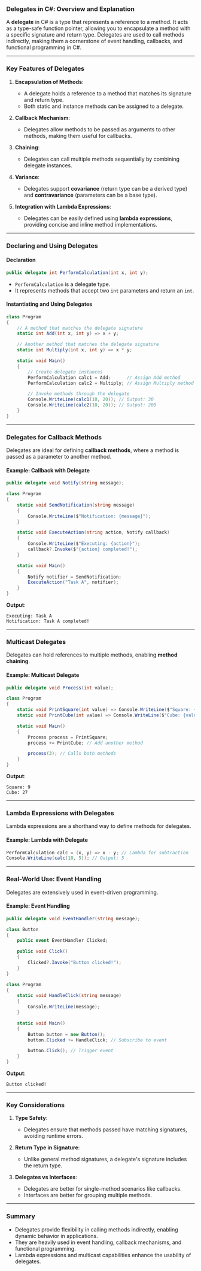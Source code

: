 ### **Delegates in C#: Overview and Explanation**

A **delegate** in C# is a type that represents a reference to a method. It acts as a type-safe function pointer, allowing you to encapsulate a method with a specific signature and return type. Delegates are used to call methods indirectly, making them a cornerstone of event handling, callbacks, and functional programming in C#.

---

### **Key Features of Delegates**

1. **Encapsulation of Methods**:
   - A delegate holds a reference to a method that matches its signature and return type.
   - Both static and instance methods can be assigned to a delegate.

2. **Callback Mechanism**:
   - Delegates allow methods to be passed as arguments to other methods, making them useful for callbacks.

3. **Chaining**:
   - Delegates can call multiple methods sequentially by combining delegate instances.

4. **Variance**:
   - Delegates support **covariance** (return type can be a derived type) and **contravariance** (parameters can be a base type).

5. **Integration with Lambda Expressions**:
   - Delegates can be easily defined using **lambda expressions**, providing concise and inline method implementations.

---

### **Declaring and Using Delegates**

#### **Declaration**

```csharp
public delegate int PerformCalculation(int x, int y);
```

- `PerformCalculation` is a delegate type.
- It represents methods that accept two `int` parameters and return an `int`.

#### **Instantiating and Using Delegates**

```csharp
class Program
{
    // A method that matches the delegate signature
    static int Add(int x, int y) => x + y;

    // Another method that matches the delegate signature
    static int Multiply(int x, int y) => x * y;

    static void Main()
    {
        // Create delegate instances
        PerformCalculation calc1 = Add;      // Assign Add method
        PerformCalculation calc2 = Multiply; // Assign Multiply method

        // Invoke methods through the delegate
        Console.WriteLine(calc1(10, 20)); // Output: 30
        Console.WriteLine(calc2(10, 20)); // Output: 200
    }
}
```

---

### **Delegates for Callback Methods**

Delegates are ideal for defining **callback methods**, where a method is passed as a parameter to another method.

#### **Example: Callback with Delegate**

```csharp
public delegate void Notify(string message);

class Program
{
    static void SendNotification(string message)
    {
        Console.WriteLine($"Notification: {message}");
    }

    static void ExecuteAction(string action, Notify callback)
    {
        Console.WriteLine($"Executing: {action}");
        callback?.Invoke($"{action} completed!");
    }

    static void Main()
    {
        Notify notifier = SendNotification;
        ExecuteAction("Task A", notifier);
    }
}
```

**Output**:
```
Executing: Task A
Notification: Task A completed!
```

---

### **Multicast Delegates**

Delegates can hold references to multiple methods, enabling **method chaining**.

#### **Example: Multicast Delegate**

```csharp
public delegate void Process(int value);

class Program
{
    static void PrintSquare(int value) => Console.WriteLine($"Square: {value * value}");
    static void PrintCube(int value) => Console.WriteLine($"Cube: {value * value * value}");

    static void Main()
    {
        Process process = PrintSquare;
        process += PrintCube; // Add another method

        process(3); // Calls both methods
    }
}
```

**Output**:
```
Square: 9
Cube: 27
```

---

### **Lambda Expressions with Delegates**

Lambda expressions are a shorthand way to define methods for delegates.

#### **Example: Lambda with Delegate**

```csharp
PerformCalculation calc = (x, y) => x - y; // Lambda for subtraction
Console.WriteLine(calc(10, 5)); // Output: 5
```

---

### **Real-World Use: Event Handling**

Delegates are extensively used in event-driven programming.

#### **Example: Event Handling**

```csharp
public delegate void EventHandler(string message);

class Button
{
    public event EventHandler Clicked;

    public void Click()
    {
        Clicked?.Invoke("Button clicked!");
    }
}

class Program
{
    static void HandleClick(string message)
    {
        Console.WriteLine(message);
    }

    static void Main()
    {
        Button button = new Button();
        button.Clicked += HandleClick; // Subscribe to event

        button.Click(); // Trigger event
    }
}
```

**Output**:
```
Button clicked!
```

---

### **Key Considerations**

1. **Type Safety**:
   - Delegates ensure that methods passed have matching signatures, avoiding runtime errors.

2. **Return Type in Signature**:
   - Unlike general method signatures, a delegate's signature includes the return type.

3. **Delegates vs Interfaces**:
   - Delegates are better for single-method scenarios like callbacks.
   - Interfaces are better for grouping multiple methods.

---

### **Summary**

- Delegates provide flexibility in calling methods indirectly, enabling dynamic behavior in applications.
- They are heavily used in event handling, callback mechanisms, and functional programming.
- Lambda expressions and multicast capabilities enhance the usability of delegates.